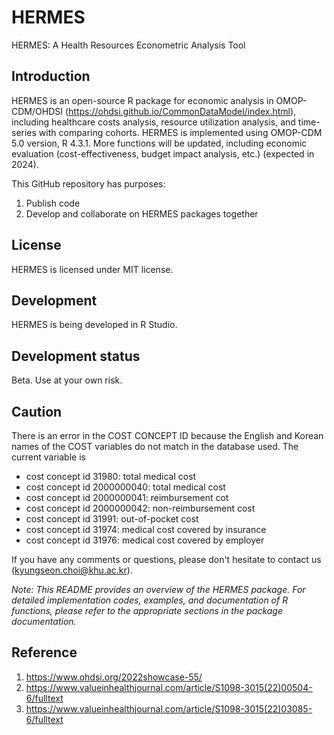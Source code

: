 # HERMES
HERMES: A Health Resources Econometric Analysis Tool

## Introduction

HERMES is an open-source R package for economic analysis in OMOP-CDM/OHDSI (https://ohdsi.github.io/CommonDataModel/index.html), including healthcare costs analysis, resource utilization analysis, and time-series with comparing cohorts.
HERMES is implemented using OMOP-CDM 5.0 version, R 4.3.1.
More functions will be updated, including economic evaluation (cost-effectiveness, budget impact analysis, etc.) (expected in 2024).

This GitHub repository has purposes:
 1. Publish code
 2. Develop and collaborate on HERMES packages together

## License
HERMES is licensed under MIT license.

## Development
HERMES is being developed in R Studio.

## Development status
Beta. Use at your own risk.

## Caution
There is an error in the COST CONCEPT ID because the English and Korean names of the COST variables do not match in the database used. 
The current variable is 
+ cost concept id 31980: total medical cost 
+ cost concept id 2000000040: total medical cost
+ cost concept id 2000000041: reimbursement cot
+ cost concept id 2000000042: non-reimbursement cost
+ cost concept id 31991: out-of-pocket cost
+ cost concept id 31974: medical cost covered by insurance
+ cost concept id 31976: medical cost covered by employer

If you have any comments or questions, please don't hesitate to contact us (kyungseon.choi@khu.ac.kr).

*Note: This README provides an overview of the HERMES package. For detailed implementation codes, examples, and documentation of R functions, please refer to the appropriate sections in the package documentation.*

## Reference
 1. https://www.ohdsi.org/2022showcase-55/
 2. https://www.valueinhealthjournal.com/article/S1098-3015(22)00504-6/fulltext
 3. https://www.valueinhealthjournal.com/article/S1098-3015(22)03085-6/fulltext
